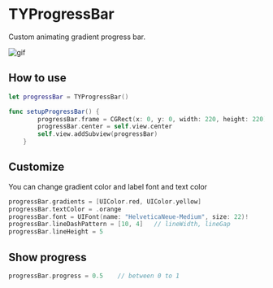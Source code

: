 #  TYProgressBar

Custom animating gradient progress bar. <br />


![gif](ScreenShot/TYProgressBar.gif)

How to use 
---------
```swift
let progressBar = TYProgressBar()

func setupProgressBar() {
        progressBar.frame = CGRect(x: 0, y: 0, width: 220, height: 220)
        progressBar.center = self.view.center
        self.view.addSubview(progressBar)
    }
```
Customize 
---------
You can change gradient color and label font and text color 
```swift
progressBar.gradients = [UIColor.red, UIColor.yellow]
progressBar.textColor = .orange
progressBar.font = UIFont(name: "HelveticaNeue-Medium", size: 22)!
progressBar.lineDashPattern = [10, 4]   // lineWidth, lineGap
progressBar.lineHeight = 5
```

Show progress 
---------
```swift
progressBar.progress = 0.5    // between 0 to 1
```
